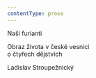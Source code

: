```yaml
---
contentType: prose
---
```


Naši furianti

Obraz života v české vesnici  
o čtyřech dějstvích

Ladislav Stroupežnický
